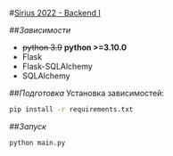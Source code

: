 #[Sirius 2022 - Backend I](https://www.notion.so/Sirius-2022-Backend-I-8a7a2a30a84b4d4e9a59f848a09fb319)

##_Зависимости_
* ~~python 3.9~~  **python >=3.10.0**
* Flask
* Flask-SQLAlchemy
* SQLAlchemy

##_Подготовка_
Установка зависимостей:
```bash
pip install -r requirements.txt
```

##_Запуск_
```bash 
python main.py
```